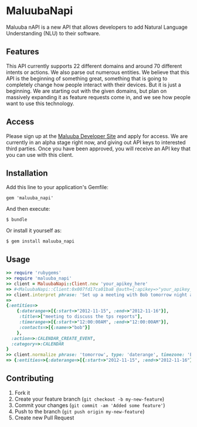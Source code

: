 MaluubaNapi
===========

Maluuba nAPI is a new API that allows developers to add Natural Language Understanding (NLU)
to their software.

Features
--------

This API currently supports 22 different domains and around 70 different intents or actions.
We also parse out numerous entities. We believe that this API is the beginning of something great,
something that is going to completely change how people interact with their devices. But it is
just a beginning. We are starting out with the given domains, but plan on massively expanding it as
feature requests come in, and we see how people want to use this technology.

Access
------

Please sign up at the [Maluuba Developer Site](http://developer.maluuba.com) and apply for access.
We are currently in an alpha stage right now, and giving out API keys to interested third parties.
Once you have been approved, you will receive an API key that you can use with this client.

## Installation

Add this line to your application's Gemfile:

    gem 'maluuba_napi'

And then execute:

    $ bundle

Or install it yourself as:

    $ gem install maluuba_napi

## Usage

```ruby
>> require 'rubygems'
>> require 'maluuba_napi'
>> client = MaluubaNapi::Client.new 'your_apikey_here'
=> #<MaluubaNapi::Client:0x007fd17ca01ba8 @auth={:apikey=>"your_apikey_here"}> 
>> client.interpret phrase: 'Set up a meeting with Bob tomorrow night at 7 PM to discuss the TPS reports'
=> 
{:entities=>
    {:daterange=>[{:start=>"2012-11-15", :end=>"2012-11-16"}],
     :title=>["meeting to discuss the tps reports"],
     :timerange=>[{:start=>"12:00:00AM", :end=>"12:00:00AM"}],
     :contacts=>[{:name=>"bob"}]
    },
  :action=>:CALENDAR_CREATE_EVENT,
  :category=>:CALENDAR
}
>> client.normalize phrase: 'tomorrow', type: 'daterange', timezone: 'EST'
=> {:entities=>{:daterange=>[{:start=>"2012-11-15", :end=>"2012-11-16"}]}, :context=>{:timezone=>"EST"}}
```

## Contributing

1. Fork it
2. Create your feature branch (`git checkout -b my-new-feature`)
3. Commit your changes (`git commit -am 'Added some feature'`)
4. Push to the branch (`git push origin my-new-feature`)
5. Create new Pull Request
